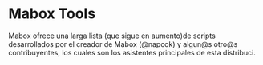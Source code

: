 # Mabox Tools

Mabox ofrece una larga lista (que sigue en aumento)de scripts desarrollados por el creador de Mabox (@napcok) y algun@s otro@s contribuyentes, los cuales son los asistentes principales de esta distribuci.
